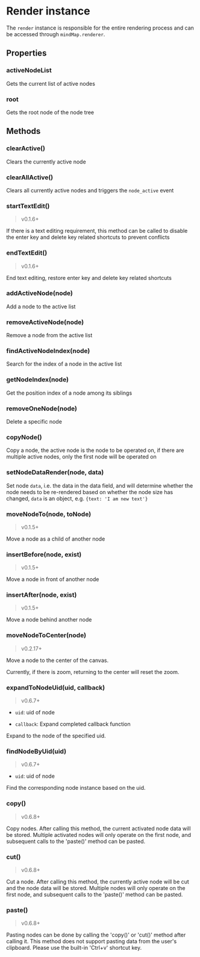 # Render instance

The `render` instance is responsible for the entire rendering process and can be
accessed through `mindMap.renderer`.

## Properties

### activeNodeList

Gets the current list of active nodes

### root

Gets the root node of the node tree

## Methods

### clearActive()

Clears the currently active node

### clearAllActive()

Clears all currently active nodes and triggers the `node_active` event

### startTextEdit()

> v0.1.6+

If there is a text editing requirement, this method can be called to
disable the enter key and delete key related shortcuts to prevent conflicts

### endTextEdit()

> v0.1.6+

End text editing, restore enter key and delete key related shortcuts

### addActiveNode(node)

Add a node to the active list

### removeActiveNode(node)

Remove a node from the active list

### findActiveNodeIndex(node)

Search for the index of a node in the active list

### getNodeIndex(node)

Get the position index of a node among its siblings

### removeOneNode(node)

Delete a specific node

### copyNode()

Copy a node, the active node is the node to be operated on, if there are
multiple active nodes, only the first node will be operated on

### setNodeDataRender(node, data)

Set node `data`, i.e. the data in the data field, and will determine whether the
node needs to be re-rendered based on whether the node size has changed, `data`
is an object, e.g. `{text: 'I am new text'}`

### moveNodeTo(node, toNode)

> v0.1.5+

Move a node as a child of another node

### insertBefore(node, exist)

> v0.1.5+

Move a node in front of another node

### insertAfter(node, exist)

> v0.1.5+

Move a node behind another node

### moveNodeToCenter(node)

> v0.2.17+

Move a node to the center of the canvas.

Currently, if there is zoom, returning to the center will reset the zoom.

### expandToNodeUid(uid, callback)

> v0.6.7+

- `uid`: uid of node

- `callback`: Expand completed callback function

Expand to the node of the specified uid.

### findNodeByUid(uid)

> v0.6.7+

- `uid`: uid of node

Find the corresponding node instance based on the uid.

### copy()

> v0.6.8+

Copy nodes. After calling this method, the current activated node data will be stored. Multiple activated nodes will only operate on the first node, and subsequent calls to the 'paste()' method can be pasted.

### cut()

> v0.6.8+

Cut a node. After calling this method, the currently active node will be cut and the node data will be stored. Multiple nodes will only operate on the first node, and subsequent calls to the 'paste()' method can be pasted.

### paste()

> v0.6.8+

Pasting nodes can be done by calling the 'copy()' or 'cut()' method after calling it. This method does not support pasting data from the user's clipboard. Please use the built-in 'Ctrl+v' shortcut key.